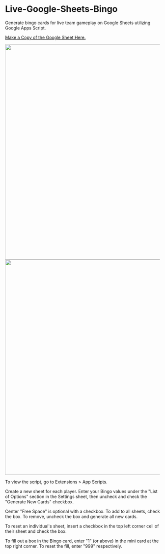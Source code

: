 # Live-Google-Sheets-Bingo
Generate bingo cards for live team gameplay on Google Sheets utilizing Google Apps Script.

[Make a Copy of the Google Sheet Here.](https://docs.google.com/spreadsheets/d/e/2PACX-1vTanMIVOxWKwWmTsulG8ZIWJa2VsDhK_zcu8ASPtRYKRLYCAJtvwjb-01kPpvQRKX7u-brE1sAc0GxX/pubhtml)

 <img src="https://raw.githubusercontent.com/sajadmh/Live-Google-Sheets-Bingo/main/settings.png" width="700">

<img src="https://raw.githubusercontent.com/sajadmh/Live-Google-Sheets-Bingo/main/bingocard.png" width="700">

To view the script, go to Extensions > App Scripts.

Create a new sheet for each player. Enter your Bingo values under the "List of Options" section in the Settings sheet, then uncheck and check the "Generate New Cards" checkbox.

Center "Free Space" is optional with a checkbox. To add to all sheets, check the box. To remove, uncheck the box and generate all new cards.

To reset an individual's sheet, insert a checkbox in the top left corner cell of their sheet and check the box.

To fill out a box in the Bingo card, enter "1" (or above) in the mini card at the top right corner. To reset the fill, enter "999" respectively.
